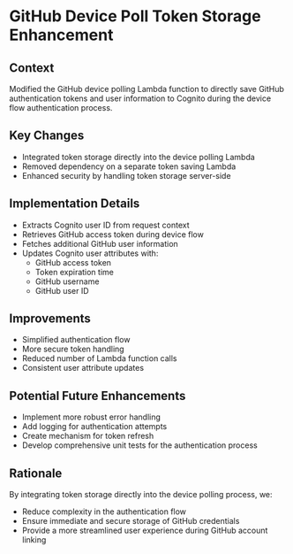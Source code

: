 # GitHub Device Poll Token Storage Enhancement

## Context
Modified the GitHub device polling Lambda function to directly save GitHub authentication tokens and user information to Cognito during the device flow authentication process.

## Key Changes
- Integrated token storage directly into the device polling Lambda
- Removed dependency on a separate token saving Lambda
- Enhanced security by handling token storage server-side

## Implementation Details
- Extracts Cognito user ID from request context
- Retrieves GitHub access token during device flow
- Fetches additional GitHub user information
- Updates Cognito user attributes with:
  - GitHub access token
  - Token expiration time
  - GitHub username
  - GitHub user ID

## Improvements
- Simplified authentication flow
- More secure token handling
- Reduced number of Lambda function calls
- Consistent user attribute updates

## Potential Future Enhancements
- Implement more robust error handling
- Add logging for authentication attempts
- Create mechanism for token refresh
- Develop comprehensive unit tests for the authentication process

## Rationale
By integrating token storage directly into the device polling process, we:
- Reduce complexity in the authentication flow
- Ensure immediate and secure storage of GitHub credentials
- Provide a more streamlined user experience during GitHub account linking
